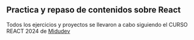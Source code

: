 ## Practica y repaso de contenidos sobre React

Todos los ejercicios y proyectos se llevaron a cabo siguiendo el CURSO REACT 2024 de [Midudev](https://www.youtube.com/@midulive)
